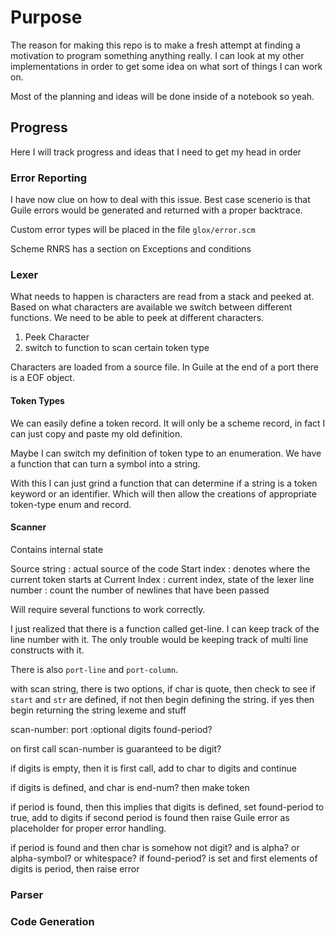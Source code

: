 # Purpose

The reason for making this repo is to make a fresh attempt at finding a
motivation to program something anything really. I can look at my other implementations
in order to get some idea on what sort of things I can work on.

Most of the planning and ideas will be done inside of a notebook so
yeah.

## Progress

Here I will track progress and ideas that I need to get my head in order

### Error Reporting

I have now clue on how to deal with this issue. Best case scenerio is that Guile
errors would be generated and returned with a proper backtrace.

Custom error types will be placed in the file `glox/error.scm`

Scheme RNRS has a section on Exceptions and conditions

### Lexer


What needs to happen is characters are read from a stack and peeked at. Based on
what characters are available we switch between different functions. We need to be
able to peek at different characters.

1. Peek Character
2. switch to function to scan certain token type

Characters are loaded from a source file. In Guile at the
end of a port there is a EOF object.

#### Token Types

We can easily define a token record. It will only be a scheme record, in fact
I can just copy and paste my old definition.

Maybe I can switch my definition of token type to an enumeration. We have a function
that can turn a symbol into a string.

With this I can just grind a function that can determine if a string is a token
keyword or an identifier. Which will then allow the creations of appropriate
token-type enum and record.

#### Scanner

Contains internal state

Source string
: actual source of the code
Start index 
: denotes where the current token starts at
Current Index
: current index, state of the lexer
line number
: count the number of newlines that have been passed

Will require several functions to work correctly.

I just realized that there is a function called get-line. I can keep track of the
line number with it. The only trouble would be keeping track of multi line constructs
with it.

There is also `port-line` and `port-column`.

with scan string, there is two options,
if char is quote, then check to see if `start` and `str` are defined, if not then
begin defining the string. if yes then begin returning the string lexeme and stuff

scan-number: port :optional digits found-period?

on first call scan-number is guaranteed to be digit?

if digits is empty, then it is first call, add to char to digits and continue

if digits is defined, and char is end-num? then make token

if period is found, then this implies that digits is defined, set found-period to true, add to digits
if second period is found then raise Guile error as placeholder for proper error handling.

if period is found and then char is somehow not digit? and is alpha? or alpha-symbol? or whitespace?
if found-period? is set and first elements of digits is period, then raise error

### Parser

### Code Generation
